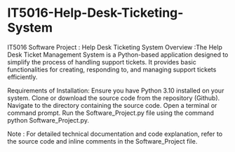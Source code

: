 # IT5016-Help-Desk-Ticketing-System
IT5016 Software Project : Help Desk Ticketing System
Overview :The Help Desk Ticket Management System is a Python-based application designed to simplify the process of handling support tickets. It provides basic functionalities for creating, responding to, and managing support tickets efficiently.

Requirements of Installation: 
Ensure you have Python 3.10 installed on your system.
Clone or download the source code from the repository (Github).
Navigate to the directory containing the source code.
Open a terminal or command prompt.
Run the Software_Project.py file using the command python Software_Project.py.

Note : For detailed technical documentation and code explanation, refer to the source code and inline comments in the Software_Project file.





